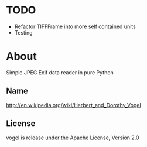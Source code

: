 # TODO

* Refactor TIFFFrame into more self contained units
* Testing

# About

Simple JPEG Exif data reader in pure Python

## Name

http://en.wikipedia.org/wiki/Herbert_and_Dorothy_Vogel

## License

vogel is release under the Apache License, Version 2.0
